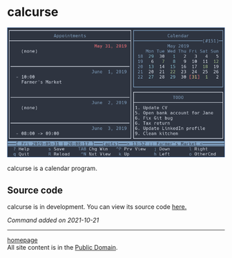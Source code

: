 # calcurse
![](../img/calcurse.gif)

calcurse is a calendar program.

## Source code
calcurse is in development. You can view its source code [here.](https://github.com/lfos/calcurse)

*Command added on 2021-10-21*

---

[homepage](../index.html)\
All site content is in the [Public Domain](http://unlicense.org/).
